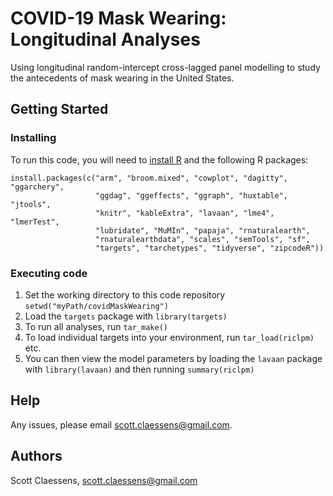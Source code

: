# COVID-19 Mask Wearing: Longitudinal Analyses

Using longitudinal random-intercept cross-lagged panel modelling to study the antecedents of mask wearing in the United States.

## Getting Started

### Installing

To run this code, you will need to [install R](https://www.r-project.org/) and the following R packages:

```
install.packages(c("arm", "broom.mixed", "cowplot", "dagitty", "ggarchery",
                   "ggdag", "ggeffects", "ggraph", "huxtable", "jtools", 
                   "knitr", "kableExtra", "lavaan", "lme4", "lmerTest", 
                   "lubridate", "MuMIn", "papaja", "rnaturalearth", 
                   "rnaturalearthdata", "scales", "semTools", "sf", 
                   "targets", "tarchetypes", "tidyverse", "zipcodeR"))
```

### Executing code

1. Set the working directory to this code repository `setwd("myPath/covidMaskWearing")`
2. Load the `targets` package with `library(targets)`
3. To run all analyses, run `tar_make()`
4. To load individual targets into your environment, run `tar_load(riclpm)` etc.
5. You can then view the model parameters by loading the `lavaan` package with `library(lavaan)` and then running `summary(riclpm)`

## Help

Any issues, please email scott.claessens@gmail.com.

## Authors

Scott Claessens, scott.claessens@gmail.com
